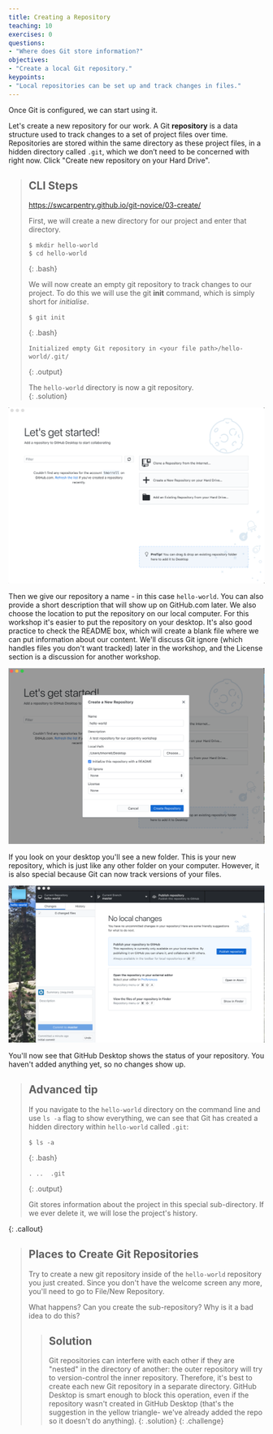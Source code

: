 ```yaml
---
title: Creating a Repository
teaching: 10
exercises: 0
questions:
- "Where does Git store information?"
objectives:
- "Create a local Git repository."
keypoints:
- "Local repositories can be set up and track changes in files."
---
```


Once Git is configured, we can start using it.

Let's create a new repository for our work. A Git **repository** is
a data structure used to track changes to a set of project files over time.
Repositories are stored within the same directory as these project files,
in a hidden directory called `.git`, which we don’t need to be concerned with right now.
Click "Create new repository on your Hard Drive".  

> ## CLI Steps
> https://swcarpentry.github.io/git-novice/03-create/
>
> First, we will create a new directory for our project and enter that directory.
> <!explain commands as we go along>
> 
> ~~~
> $ mkdir hello-world
> $ cd hello-world
> ~~~
> {: .bash}
> 
> We will now create an empty git repository to track changes to our project. To do this we will use the git **init** command, 
> which is simply short for *initialise*.
> 
> ~~~
> $ git init
> ~~~
> {: .bash}
> ~~~
> Initialized empty Git repository in <your file path>/hello-world/.git/
> ~~~
> {: .output}
> 
> The `hello-world` directory is now a git repository.  
{: .solution}

![welcome](../fig/GitDesktop4.png)

Then we give our repository a name - in this case `hello-world`.  You can also
provide a short description that will show up on GitHub.com later.
We also choose the location to put the repository on our local computer.  For this workshop it's easier to
put the repository on your desktop.  It's also good practice to check the README box, which will create a blank
file where we can put information about our content.  We'll discuss Git ignore (which handles files
you don't want tracked) later in the workshop, and the License section is a discussion for another workshop.  

![welcome](../fig/GitDesktop5.png)

If you look on your desktop you'll see a new folder.  This is your new repository, which is just like any other
folder on your computer.  However, it is also special because Git can now track versions of your files.

![welcome](../fig/GitDesktop6.png)


You'll now see that GitHub Desktop shows the status of your repository.  You haven't added anything yet,
so no changes show up.

> ## Advanced tip
> If you navigate to the `hello-world` directory on the command line
> and use `ls -a` flag to show everything,
> we can see that Git has created a hidden directory within `hello-world` called `.git`:
> 
> ~~~
> $ ls -a
> ~~~
> {: .bash}
> 
> ~~~
> .	..	.git
> ~~~
> {: .output}
>
> Git stores information about the project in this special sub-directory.
> If we ever delete it,
> we will lose the project's history.
>
{: .callout}

> ## Places to Create Git Repositories
>
> Try to create a new git repository inside of the `hello-world` repository you just created.
> Since you don't have the welcome screen any more, you'll need to go to File/New Repository.
>
> What happens?  Can you create the sub-repository? Why is it a bad idea to do this? 
>
> > ## Solution
> >
> > Git repositories can interfere with each other if they are "nested" in the
> > directory of another: the outer repository will try to version-control 
> > the inner repository. Therefore, it's best to create each new Git
> > repository in a separate directory. GitHub Desktop is smart enough to block this operation,
> > even if the repository wasn't created in GitHub Desktop (that's the suggestion in the yellow triangle-
> > we've already added the repo so it doesn't do anything).
> {: .solution}
{: .challenge}
